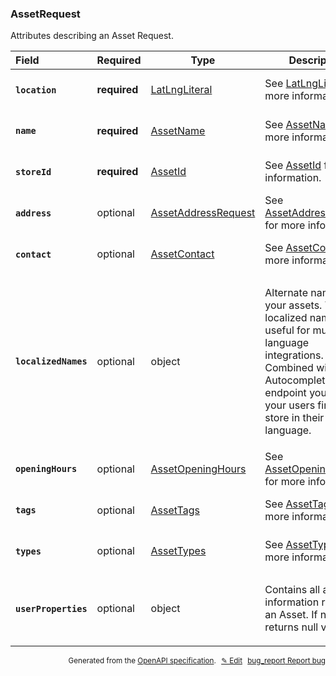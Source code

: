 <!--- This is a generated file, do not edit! -->
<!--- [START woosmap_http_schema_woosmap-platform-api-reference_assetrequest] -->
<h3 class="schema-object" id="Woosmap Platform API Reference_AssetRequest">AssetRequest</h3>

Attributes describing an Asset Request.

| Field                                                                                                             | Required     | Type                                                                                               | Description                                                                                                                                                                                                                                                           |
| :---------------------------------------------------------------------------------------------------------------- | ------------ | -------------------------------------------------------------------------------------------------- | --------------------------------------------------------------------------------------------------------------------------------------------------------------------------------------------------------------------------------------------------------------------- |
| <h4 id="AssetRequest-location" class="add-link schema-object-property-key"><code>location</code></h4>             | **required** | [LatLngLiteral](<#Woosmap Platform API Reference_LatLngLiteral> "LatLngLiteral")                   | See [LatLngLiteral](<#Woosmap Platform API Reference_LatLngLiteral> "LatLngLiteral") for more information.                                                                                                                                                            |
| <h4 id="AssetRequest-name" class="add-link schema-object-property-key"><code>name</code></h4>                     | **required** | [AssetName](<#Woosmap Platform API Reference_AssetName> "AssetName")                               | See [AssetName](<#Woosmap Platform API Reference_AssetName> "AssetName") for more information.                                                                                                                                                                        |
| <h4 id="AssetRequest-storeId" class="add-link schema-object-property-key"><code>storeId</code></h4>               | **required** | [AssetId](<#Woosmap Platform API Reference_AssetId> "AssetId")                                     | See [AssetId](<#Woosmap Platform API Reference_AssetId> "AssetId") for more information.                                                                                                                                                                              |
| <h4 id="AssetRequest-address" class="add-link schema-object-property-key"><code>address</code></h4>               | optional     | [AssetAddressRequest](<#Woosmap Platform API Reference_AssetAddressRequest> "AssetAddressRequest") | See [AssetAddressRequest](<#Woosmap Platform API Reference_AssetAddressRequest> "AssetAddressRequest") for more information.                                                                                                                                          |
| <h4 id="AssetRequest-contact" class="add-link schema-object-property-key"><code>contact</code></h4>               | optional     | [AssetContact](<#Woosmap Platform API Reference_AssetContact> "AssetContact")                      | See [AssetContact](<#Woosmap Platform API Reference_AssetContact> "AssetContact") for more information.                                                                                                                                                               |
| <h4 id="AssetRequest-localizedNames" class="add-link schema-object-property-key"><code>localizedNames</code></h4> | optional     | object                                                                                             | <div class="nonref-property-description"><p>Alternate names for your assets. These localized names are useful for multi-language integrations. Combined with our Autocomplete API endpoint you can let your users find your store in their native language.</p></div> |
| <h4 id="AssetRequest-openingHours" class="add-link schema-object-property-key"><code>openingHours</code></h4>     | optional     | [AssetOpeningHours](<#Woosmap Platform API Reference_AssetOpeningHours> "AssetOpeningHours")       | See [AssetOpeningHours](<#Woosmap Platform API Reference_AssetOpeningHours> "AssetOpeningHours") for more information.                                                                                                                                                |
| <h4 id="AssetRequest-tags" class="add-link schema-object-property-key"><code>tags</code></h4>                     | optional     | [AssetTags](<#Woosmap Platform API Reference_AssetTags> "AssetTags")                               | See [AssetTags](<#Woosmap Platform API Reference_AssetTags> "AssetTags") for more information.                                                                                                                                                                        |
| <h4 id="AssetRequest-types" class="add-link schema-object-property-key"><code>types</code></h4>                   | optional     | [AssetTypes](<#Woosmap Platform API Reference_AssetTypes> "AssetTypes")                            | See [AssetTypes](<#Woosmap Platform API Reference_AssetTypes> "AssetTypes") for more information.                                                                                                                                                                     |
| <h4 id="AssetRequest-userProperties" class="add-link schema-object-property-key"><code>userProperties</code></h4> | optional     | object                                                                                             | <div class="nonref-property-description"><p>Contains all additional information relative to an Asset. If not set it returns null value.</p></div>                                                                                                                     |

<p style="text-align: right; font-size: smaller;">Generated from the <a data-label="openapi-github" href="https://github.com/woosmap/openapi-specification" title="Woosmap OpenAPI Specification" class="external">OpenAPI specification</a>.
<a data-label="openapi-github-woosmap-http-schema-woosmap-platform-api-reference-assetrequest" data-action="edit" style="margin-left: 5px;" href="https://github.com/woosmap/openapi-specification/blob/main/specification/schemas/Woosmap Platform API Reference_AssetRequest.yml" title="Edit on GitHub">✎ Edit</a>
<a data-label="openapi-github-woosmap-http-schema-woosmap-platform-api-reference-assetrequest" data-action="bug" style="margin-left: 5px;" href="https://github.com/woosmap/openapi-specification/issues/new?assignees=&labels=type%3A+bug%2C+triage+me&template=bug_report.md&title=[schemas] Bug - Woosmap Platform API Reference_AssetRequest" title="File bug for schemas on GitHub"><span class="material-icons">bug_report</span> Report bug</a>
</p>

<!--- [END woosmap_http_schema_woosmap-platform-api-reference_assetrequest] -->
